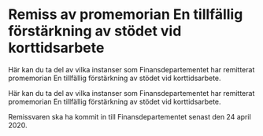 # Remiss av promemorian En tillfällig förstärkning av stödet vid korttidsarbete

Här kan du ta del av vilka instanser som Finansdepartementet har remitterat promemorian En tillfällig förstärkning av stödet vid korttidsarbete.

Här kan du ta del av vilka instanser som Finansdepartementet har remitterat promemorian En tillfällig förstärkning av stödet vid korttidsarbete.

Remissvaren ska ha kommit in till Finansdepartementet senast den 24 april 2020.
